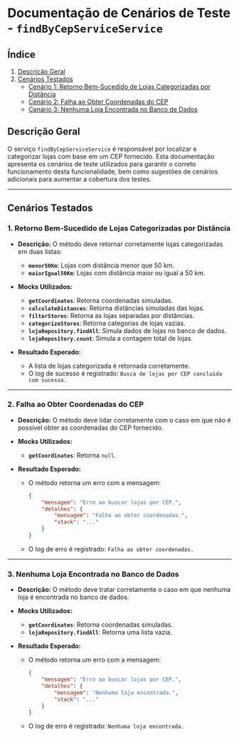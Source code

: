 # Documentação de Cenários de Teste - `findByCepServiceService`

## Índice

1. [Descrição Geral](#descricao-geral)
2. [Cenários Testados](#cenários-testados)
    - [Cenário 1: Retorno Bem-Sucedido de Lojas Categorizadas por Distância](#1-retorno-bem-sucedido-de-lojas-categorizadas-por-distância)
    - [Cenário 2: Falha ao Obter Coordenadas do CEP](#2-falha-ao-obter-coordenadas-do-cep)
    - [Cenário 3: Nenhuma Loja Encontrada no Banco de Dados](#3-nenhuma-loja-encontrada-no-banco-de-dados)

## Descrição Geral

O serviço `findByCepServiceService` é responsável por localizar e categorizar lojas com base em um CEP fornecido. Esta documentação apresenta os cenários de teste utilizados para garantir o correto funcionamento desta funcionalidade, bem como sugestões de cenários adicionais para aumentar a cobertura dos testes.

---

## Cenários Testados

### **1. Retorno Bem-Sucedido de Lojas Categorizadas por Distância**

-   **Descrição:**
    O método deve retornar corretamente lojas categorizadas em duas listas:

    -   **`menor50Km`**: Lojas com distância menor que 50 km.
    -   **`maiorIgual50Km`**: Lojas com distância maior ou igual a 50 km.

-   **Mocks Utilizados:**

    -   **`getCoordinates`**: Retorna coordenadas simuladas.
    -   **`calculateDistances`**: Retorna distâncias simuladas das lojas.
    -   **`filterStores`**: Retorna as lojas separadas por distâncias.
    -   **`categorizeStores`**: Retorna categorias de lojas vazias.
    -   **`lojaRepository.findAll`**: Simula dados de lojas no banco de dados.
    -   **`lojaRepository.count`**: Simula a contagem total de lojas.

-   **Resultado Esperado:**
    -   A lista de lojas categorizada é retornada corretamente.
    -   O log de sucesso é registrado: `Busca de lojas por CEP concluída com sucesso.`

---

### **2. Falha ao Obter Coordenadas do CEP**

-   **Descrição:**
    O método deve lidar corretamente com o caso em que não é possível obter as coordenadas do CEP fornecido.

-   **Mocks Utilizados:**

    -   **`getCoordinates`**: Retorna `null`.

-   **Resultado Esperado:**
    -   O método retorna um erro com a mensagem:
        ```json
        {
            "mensagem": "Erro ao buscar lojas por CEP.",
            "detalhes": {
                "mensagem": "Falha ao obter coordenadas.",
                "stack": "..."
            }
        }
        ```
    -   O log de erro é registrado: `Falha ao obter coordenadas.`

---

### **3. Nenhuma Loja Encontrada no Banco de Dados**

-   **Descrição:**
    O método deve tratar corretamente o caso em que nenhuma loja é encontrada no banco de dados.

-   **Mocks Utilizados:**

    -   **`getCoordinates`**: Retorna coordenadas simuladas.
    -   **`lojaRepository.findAll`**: Retorna uma lista vazia.

-   **Resultado Esperado:**
    -   O método retorna um erro com a mensagem:
        ```json
        {
            "mensagem": "Erro ao buscar lojas por CEP.",
            "detalhes": {
                "mensagem": "Nenhuma loja encontrada.",
                "stack": "..."
            }
        }
        ```
    -   O log de erro é registrado: `Nenhuma loja encontrada.`
